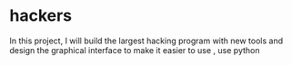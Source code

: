 # hackers
In this project, I will build the largest hacking program with new tools and design the graphical interface to make it easier to use ,
use python
